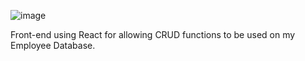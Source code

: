 ![image](https://user-images.githubusercontent.com/47950278/102235254-0d386080-3eea-11eb-86f4-e93c5ba8ffa3.png)

Front-end using React for allowing CRUD functions to be used on my Employee Database.
